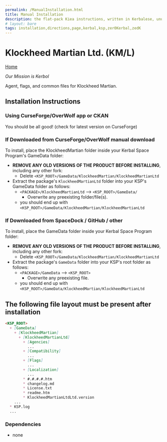 ```yaml
---
permalink: /ManualInstallation.html
title: Manual Installation
description: the flat-pack Kiea instructions, written in Kerbalese, unusally present
# layout: bare
tags: installation,directions,page,kerbal,ksp,zer0Kerbal,zedK
---
```


<!-- ManualInstallation.md v1.1.7.0
Klockheed Martian Ltd. (KM/L)
created: 01 Oct 2019
updated: 18 Apr 2022 -->

<!-- based upon work by Lisias -->

# Klockheed Martian Ltd. (KM/L)

[Home](./index.md)

*Our Mission is Kerbol*

Agent, flags, and common files for Klockheed Martian.

## Installation Instructions

### Using CurseForge/OverWolf app or CKAN

You should be all good! (check for latest version on CurseForge)

### If Downloaded from CurseForge/OverWolf manual download

To install, place the KlockheedMartian folder inside your Kerbal Space Program's GameData folder:

* **REMOVE ANY OLD VERSIONS OF THE PRODUCT BEFORE INSTALLING**, including any other fork:
  * Delete `<KSP_ROOT>/GameData/KlockheedMartian/KlockheedMartianLtd`
* Extract the package's `KlockheedMartianLtd` folder into your KSP's GameData folder as follows:
  * `<PACKAGE>/KlockheedMartianLtd` --> `<KSP_ROOT>/GameData/`
    * Overwrite any preexisting folder/file(s).
  * you should end up with `<KSP_ROOT>/GameData/KlockheedMartian/KlockheedMartianLtd`

### If Downloaded from SpaceDock / GitHub / other

To install, place the GameData folder inside your Kerbal Space Program folder:

* **REMOVE ANY OLD VERSIONS OF THE PRODUCT BEFORE INSTALLING**, including any other fork:
  * Delete `<KSP_ROOT>/GameData/KlockheedMartian/KlockheedMartianLtd`
* Extract the package's `GameData` folder into your KSP's root folder as follows:
  * `<PACKAGE>/GameData` --> `<KSP_ROOT>`
    * Overwrite any preexisting file.
  * you should end up with `<KSP_ROOT>/GameData/KlockheedMartian/KlockheedMartianLtd`

## The following file layout must be present after installation

```markdown
<KSP_ROOT>
  + [GameData]
    + [KlockheedMartian]
      + [KlockheedMartianLtd]
        + [Agencies]
          ...
        + [Compatibility]
          ...
        + [Flags]
          ...
        + [Localization]
          ...
        * #.#.#.#.htm
        * changelog.md
        * License.txt
        * readme.htm
        * KlockheedMartianLtdLtd.version
    ...
  * KSP.log
  ...
```
  
### Dependencies
  
* none
  
[KMC]: https://forum.kerbalspaceprogram.com/index.php?/topic/207651-*/ "Klockheed Martian Ltd. (KM/L)"
